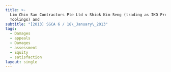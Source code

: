 ```yaml
---
title: >-
  Lim Chin San Contractors Pte Ltd v Shiok Kim Seng (trading as IKO Precision
  Toolings) and
subtitle: "[2013] SGCA 6 / 18\_January\_2013"
tags:
  - Damages
  - appeals
  - Damages
  - assessment
  - Equity
  - satisfaction
layout: single
---
```



